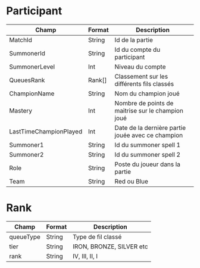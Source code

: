 # Participant

| Champ | Format | Description |
|-------|--------|-------------|
|MatchId| String | Id de la partie
|SummonerId| String | Id du compte du participant
|SummonerLevel| Int | Niveau du compte
|QueuesRank| Rank[] | Classement sur les différents fils classés
|ChampionName| String | Nom du champion joué
|Mastery| Int | Nombre de points de maitrise sur le champion joué
|LastTimeChampionPlayed| Int | Date de la dernière partie jouée avec ce champion
| Summoner1 | String | Id du summoner spell 1
| Summoner2 | String | Id du summoner spell 2
| Role | String | Poste du joueur dans la partie
|Team | String | Red ou Blue

# Rank
| Champ | Format | Description |
|-------|--------|-------------|
|queueType| String | Type de fil classé
|tier| String | IRON, BRONZE, SILVER etc
|rank| String | IV, III, II, I 